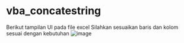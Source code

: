 # vba_concatestring

Berikut tampilan UI pada file excel
Silahkan sesuaikan baris dan kolom sesuai dengan kebutuhan 
![image](https://github.com/user-attachments/assets/f50d4d4d-1d88-4d2d-b9e7-72aa624d6c4f)
